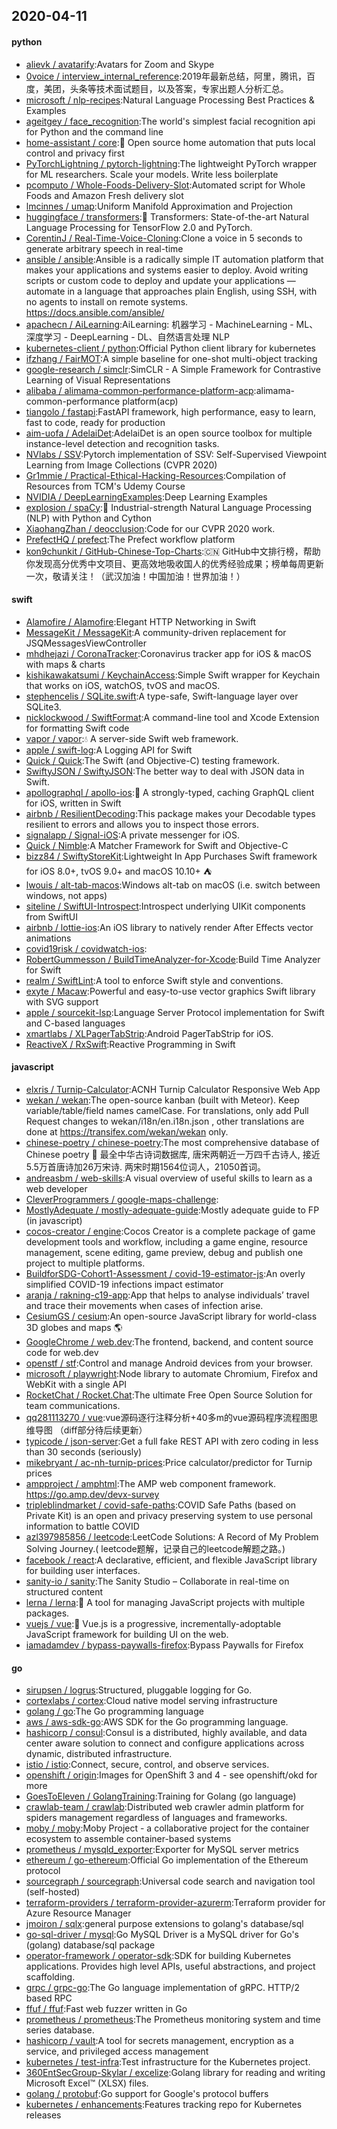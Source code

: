 ## 2020-04-11

#### python
* [alievk / avatarify](https://github.com/alievk/avatarify):Avatars for Zoom and Skype
* [0voice / interview_internal_reference](https://github.com/0voice/interview_internal_reference):2019年最新总结，阿里，腾讯，百度，美团，头条等技术面试题目，以及答案，专家出题人分析汇总。
* [microsoft / nlp-recipes](https://github.com/microsoft/nlp-recipes):Natural Language Processing Best Practices & Examples
* [ageitgey / face_recognition](https://github.com/ageitgey/face_recognition):The world's simplest facial recognition api for Python and the command line
* [home-assistant / core](https://github.com/home-assistant/core):🏡
Open source home automation that puts local control and privacy first
* [PyTorchLightning / pytorch-lightning](https://github.com/PyTorchLightning/pytorch-lightning):The lightweight PyTorch wrapper for ML researchers. Scale your models. Write less boilerplate
* [pcomputo / Whole-Foods-Delivery-Slot](https://github.com/pcomputo/Whole-Foods-Delivery-Slot):Automated script for Whole Foods and Amazon Fresh delivery slot
* [lmcinnes / umap](https://github.com/lmcinnes/umap):Uniform Manifold Approximation and Projection
* [huggingface / transformers](https://github.com/huggingface/transformers):🤗
Transformers: State-of-the-art Natural Language Processing for TensorFlow 2.0 and PyTorch.
* [CorentinJ / Real-Time-Voice-Cloning](https://github.com/CorentinJ/Real-Time-Voice-Cloning):Clone a voice in 5 seconds to generate arbitrary speech in real-time
* [ansible / ansible](https://github.com/ansible/ansible):Ansible is a radically simple IT automation platform that makes your applications and systems easier to deploy. Avoid writing scripts or custom code to deploy and update your applications — automate in a language that approaches plain English, using SSH, with no agents to install on remote systems. https://docs.ansible.com/ansible/
* [apachecn / AiLearning](https://github.com/apachecn/AiLearning):AiLearning: 机器学习 - MachineLearning - ML、深度学习 - DeepLearning - DL、自然语言处理 NLP
* [kubernetes-client / python](https://github.com/kubernetes-client/python):Official Python client library for kubernetes
* [ifzhang / FairMOT](https://github.com/ifzhang/FairMOT):A simple baseline for one-shot multi-object tracking
* [google-research / simclr](https://github.com/google-research/simclr):SimCLR - A Simple Framework for Contrastive Learning of Visual Representations
* [alibaba / alimama-common-performance-platform-acp](https://github.com/alibaba/alimama-common-performance-platform-acp):alimama-common-performance platform(acp)
* [tiangolo / fastapi](https://github.com/tiangolo/fastapi):FastAPI framework, high performance, easy to learn, fast to code, ready for production
* [aim-uofa / AdelaiDet](https://github.com/aim-uofa/AdelaiDet):AdelaiDet is an open source toolbox for multiple instance-level detection and recognition tasks.
* [NVlabs / SSV](https://github.com/NVlabs/SSV):Pytorch implementation of SSV: Self-Supervised Viewpoint Learning from Image Collections (CVPR 2020)
* [Gr1mmie / Practical-Ethical-Hacking-Resources](https://github.com/Gr1mmie/Practical-Ethical-Hacking-Resources):Compilation of Resources from TCM's Udemy Course
* [NVIDIA / DeepLearningExamples](https://github.com/NVIDIA/DeepLearningExamples):Deep Learning Examples
* [explosion / spaCy](https://github.com/explosion/spaCy):💫
Industrial-strength Natural Language Processing (NLP) with Python and Cython
* [XiaohangZhan / deocclusion](https://github.com/XiaohangZhan/deocclusion):Code for our CVPR 2020 work.
* [PrefectHQ / prefect](https://github.com/PrefectHQ/prefect):The Prefect workflow platform
* [kon9chunkit / GitHub-Chinese-Top-Charts](https://github.com/kon9chunkit/GitHub-Chinese-Top-Charts):🇨🇳
GitHub中文排行榜，帮助你发现高分优秀中文项目、更高效地吸收国人的优秀经验成果；榜单每周更新一次，敬请关注！（武汉加油！中国加油！世界加油！）

#### swift
* [Alamofire / Alamofire](https://github.com/Alamofire/Alamofire):Elegant HTTP Networking in Swift
* [MessageKit / MessageKit](https://github.com/MessageKit/MessageKit):A community-driven replacement for JSQMessagesViewController
* [mhdhejazi / CoronaTracker](https://github.com/mhdhejazi/CoronaTracker):Coronavirus tracker app for iOS & macOS with maps & charts
* [kishikawakatsumi / KeychainAccess](https://github.com/kishikawakatsumi/KeychainAccess):Simple Swift wrapper for Keychain that works on iOS, watchOS, tvOS and macOS.
* [stephencelis / SQLite.swift](https://github.com/stephencelis/SQLite.swift):A type-safe, Swift-language layer over SQLite3.
* [nicklockwood / SwiftFormat](https://github.com/nicklockwood/SwiftFormat):A command-line tool and Xcode Extension for formatting Swift code
* [vapor / vapor](https://github.com/vapor/vapor):💧
A server-side Swift web framework.
* [apple / swift-log](https://github.com/apple/swift-log):A Logging API for Swift
* [Quick / Quick](https://github.com/Quick/Quick):The Swift (and Objective-C) testing framework.
* [SwiftyJSON / SwiftyJSON](https://github.com/SwiftyJSON/SwiftyJSON):The better way to deal with JSON data in Swift.
* [apollographql / apollo-ios](https://github.com/apollographql/apollo-ios):📱
A strongly-typed, caching GraphQL client for iOS, written in Swift
* [airbnb / ResilientDecoding](https://github.com/airbnb/ResilientDecoding):This package makes your Decodable types resilient to errors and allows you to inspect those errors.
* [signalapp / Signal-iOS](https://github.com/signalapp/Signal-iOS):A private messenger for iOS.
* [Quick / Nimble](https://github.com/Quick/Nimble):A Matcher Framework for Swift and Objective-C
* [bizz84 / SwiftyStoreKit](https://github.com/bizz84/SwiftyStoreKit):Lightweight In App Purchases Swift framework for iOS 8.0+, tvOS 9.0+ and macOS 10.10+
⛺
* [lwouis / alt-tab-macos](https://github.com/lwouis/alt-tab-macos):Windows alt-tab on macOS (i.e. switch between windows, not apps)
* [siteline / SwiftUI-Introspect](https://github.com/siteline/SwiftUI-Introspect):Introspect underlying UIKit components from SwiftUI
* [airbnb / lottie-ios](https://github.com/airbnb/lottie-ios):An iOS library to natively render After Effects vector animations
* [covid19risk / covidwatch-ios](https://github.com/covid19risk/covidwatch-ios):
* [RobertGummesson / BuildTimeAnalyzer-for-Xcode](https://github.com/RobertGummesson/BuildTimeAnalyzer-for-Xcode):Build Time Analyzer for Swift
* [realm / SwiftLint](https://github.com/realm/SwiftLint):A tool to enforce Swift style and conventions.
* [exyte / Macaw](https://github.com/exyte/Macaw):Powerful and easy-to-use vector graphics Swift library with SVG support
* [apple / sourcekit-lsp](https://github.com/apple/sourcekit-lsp):Language Server Protocol implementation for Swift and C-based languages
* [xmartlabs / XLPagerTabStrip](https://github.com/xmartlabs/XLPagerTabStrip):Android PagerTabStrip for iOS.
* [ReactiveX / RxSwift](https://github.com/ReactiveX/RxSwift):Reactive Programming in Swift

#### javascript
* [elxris / Turnip-Calculator](https://github.com/elxris/Turnip-Calculator):ACNH Turnip Calculator Responsive Web App
* [wekan / wekan](https://github.com/wekan/wekan):The open-source kanban (built with Meteor). Keep variable/table/field names camelCase. For translations, only add Pull Request changes to wekan/i18n/en.i18n.json , other translations are done at https://transifex.com/wekan/wekan only.
* [chinese-poetry / chinese-poetry](https://github.com/chinese-poetry/chinese-poetry):The most comprehensive database of Chinese poetry
🧶
最全中华古诗词数据库, 唐宋两朝近一万四千古诗人, 接近5.5万首唐诗加26万宋诗. 两宋时期1564位词人，21050首词。
* [andreasbm / web-skills](https://github.com/andreasbm/web-skills):A visual overview of useful skills to learn as a web developer
* [CleverProgrammers / google-maps-challenge](https://github.com/CleverProgrammers/google-maps-challenge):
* [MostlyAdequate / mostly-adequate-guide](https://github.com/MostlyAdequate/mostly-adequate-guide):Mostly adequate guide to FP (in javascript)
* [cocos-creator / engine](https://github.com/cocos-creator/engine):Cocos Creator is a complete package of game development tools and workflow, including a game engine, resource management, scene editing, game preview, debug and publish one project to multiple platforms.
* [BuildforSDG-Cohort1-Assessment / covid-19-estimator-js](https://github.com/BuildforSDG-Cohort1-Assessment/covid-19-estimator-js):An overly simplified COVID-19 infections impact estimator
* [aranja / rakning-c19-app](https://github.com/aranja/rakning-c19-app):App that helps to analyse individuals’ travel and trace their movements when cases of infection arise.
* [CesiumGS / cesium](https://github.com/CesiumGS/cesium):An open-source JavaScript library for world-class 3D globes and maps
🌎
* [GoogleChrome / web.dev](https://github.com/GoogleChrome/web.dev):The frontend, backend, and content source code for web.dev
* [openstf / stf](https://github.com/openstf/stf):Control and manage Android devices from your browser.
* [microsoft / playwright](https://github.com/microsoft/playwright):Node library to automate Chromium, Firefox and WebKit with a single API
* [RocketChat / Rocket.Chat](https://github.com/RocketChat/Rocket.Chat):The ultimate Free Open Source Solution for team communications.
* [qq281113270 / vue](https://github.com/qq281113270/vue):vue源码逐行注释分析+40多m的vue源码程序流程图思维导图 （diff部分待后续更新）
* [typicode / json-server](https://github.com/typicode/json-server):Get a full fake REST API with zero coding in less than 30 seconds (seriously)
* [mikebryant / ac-nh-turnip-prices](https://github.com/mikebryant/ac-nh-turnip-prices):Price calculator/predictor for Turnip prices
* [ampproject / amphtml](https://github.com/ampproject/amphtml):The AMP web component framework. https://go.amp.dev/devx-survey
* [tripleblindmarket / covid-safe-paths](https://github.com/tripleblindmarket/covid-safe-paths):COVID Safe Paths (based on Private Kit) is an open and privacy preserving system to use personal information to battle COVID
* [azl397985856 / leetcode](https://github.com/azl397985856/leetcode):LeetCode Solutions: A Record of My Problem Solving Journey.( leetcode题解，记录自己的leetcode解题之路。)
* [facebook / react](https://github.com/facebook/react):A declarative, efficient, and flexible JavaScript library for building user interfaces.
* [sanity-io / sanity](https://github.com/sanity-io/sanity):The Sanity Studio – Collaborate in real-time on structured content
* [lerna / lerna](https://github.com/lerna/lerna):🐉
A tool for managing JavaScript projects with multiple packages.
* [vuejs / vue](https://github.com/vuejs/vue):🖖
Vue.js is a progressive, incrementally-adoptable JavaScript framework for building UI on the web.
* [iamadamdev / bypass-paywalls-firefox](https://github.com/iamadamdev/bypass-paywalls-firefox):Bypass Paywalls for Firefox

#### go
* [sirupsen / logrus](https://github.com/sirupsen/logrus):Structured, pluggable logging for Go.
* [cortexlabs / cortex](https://github.com/cortexlabs/cortex):Cloud native model serving infrastructure
* [golang / go](https://github.com/golang/go):The Go programming language
* [aws / aws-sdk-go](https://github.com/aws/aws-sdk-go):AWS SDK for the Go programming language.
* [hashicorp / consul](https://github.com/hashicorp/consul):Consul is a distributed, highly available, and data center aware solution to connect and configure applications across dynamic, distributed infrastructure.
* [istio / istio](https://github.com/istio/istio):Connect, secure, control, and observe services.
* [openshift / origin](https://github.com/openshift/origin):Images for OpenShift 3 and 4 - see openshift/okd for more
* [GoesToEleven / GolangTraining](https://github.com/GoesToEleven/GolangTraining):Training for Golang (go language)
* [crawlab-team / crawlab](https://github.com/crawlab-team/crawlab):Distributed web crawler admin platform for spiders management regardless of languages and frameworks.
* [moby / moby](https://github.com/moby/moby):Moby Project - a collaborative project for the container ecosystem to assemble container-based systems
* [prometheus / mysqld_exporter](https://github.com/prometheus/mysqld_exporter):Exporter for MySQL server metrics
* [ethereum / go-ethereum](https://github.com/ethereum/go-ethereum):Official Go implementation of the Ethereum protocol
* [sourcegraph / sourcegraph](https://github.com/sourcegraph/sourcegraph):Universal code search and navigation tool (self-hosted)
* [terraform-providers / terraform-provider-azurerm](https://github.com/terraform-providers/terraform-provider-azurerm):Terraform provider for Azure Resource Manager
* [jmoiron / sqlx](https://github.com/jmoiron/sqlx):general purpose extensions to golang's database/sql
* [go-sql-driver / mysql](https://github.com/go-sql-driver/mysql):Go MySQL Driver is a MySQL driver for Go's (golang) database/sql package
* [operator-framework / operator-sdk](https://github.com/operator-framework/operator-sdk):SDK for building Kubernetes applications. Provides high level APIs, useful abstractions, and project scaffolding.
* [grpc / grpc-go](https://github.com/grpc/grpc-go):The Go language implementation of gRPC. HTTP/2 based RPC
* [ffuf / ffuf](https://github.com/ffuf/ffuf):Fast web fuzzer written in Go
* [prometheus / prometheus](https://github.com/prometheus/prometheus):The Prometheus monitoring system and time series database.
* [hashicorp / vault](https://github.com/hashicorp/vault):A tool for secrets management, encryption as a service, and privileged access management
* [kubernetes / test-infra](https://github.com/kubernetes/test-infra):Test infrastructure for the Kubernetes project.
* [360EntSecGroup-Skylar / excelize](https://github.com/360EntSecGroup-Skylar/excelize):Golang library for reading and writing Microsoft Excel™ (XLSX) files.
* [golang / protobuf](https://github.com/golang/protobuf):Go support for Google's protocol buffers
* [kubernetes / enhancements](https://github.com/kubernetes/enhancements):Features tracking repo for Kubernetes releases
